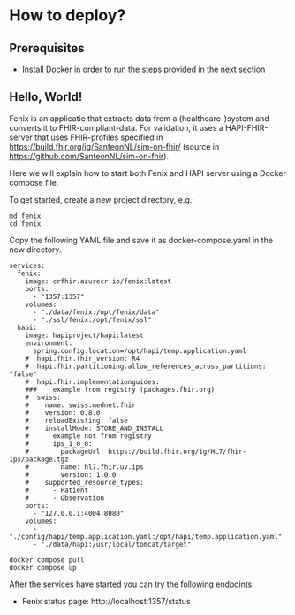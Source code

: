 # How to deploy?

## Prerequisites
- Install Docker in order to run the steps provided in the next section


## Hello, World!


Fenix is an applicatie that extracts data from a (healthcare-)system and converts it to FHIR-compliant-data. For validation, it uses a HAPI-FHIR-server that uses FHIR-profiles specified in https://build.fhir.org/ig/SanteonNL/sim-on-fhir/ (source in https://github.com/SanteonNL/sim-on-fhir). 

Here we will explain how to start both Fenix and HAPI server using a Docker compose file. 

To get started, create a new project directory, e.g.:

```
md fenix
cd fenix
```

Copy the following YAML file and save it as docker-compose.yaml in the new  directory.

```
services:
  fenix:
    image: crfhir.azurecr.io/fenix:latest
    ports:
      - "1357:1357"
    volumes:
      - "./data/fenix:/opt/fenix/data"
      - "./ssl/fenix:/opt/fenix/ssl"
  hapi:
    image: hapiproject/hapi:latest
    environment:
      spring.config.location=/opt/hapi/temp.application.yaml
    #  hapi.fhir.fhir_version: R4
    #  hapi.fhir.partitioning.allow_references_across_partitions: "false"
    #  hapi.fhir.implementationguides:
    ###    example from registry (packages.fhir.org)
    #  swiss:
    #    name: swiss.mednet.fhir
    #    version: 0.8.0
    #    reloadExisting: false
    #    installMode: STORE_AND_INSTALL
    #      example not from registry
    #      ips_1_0_0:
    #        packageUrl: https://build.fhir.org/ig/HL7/fhir-ips/package.tgz
    #        name: hl7.fhir.uv.ips
    #        version: 1.0.0
    #    supported_resource_types:
    #      - Patient
    #      - Observation
    ports:
      - "127.0.0.1:4004:8080"
    volumes:
      - "./config/hapi/temp.application.yaml:/opt/hapi/temp.application.yaml"
      - "./data/hapi:/usr/local/tomcat/target"
```

```
docker compose pull
docker compose up
```
After the services have started you can try the following endpoints:

- Fenix status page: http://localhost:1357/status


<!-- TODO: You could also start these applications as seperate containers, e.g. HAPI: docker run -p 8090:8080 -v %userprofile%/Repositories/fenix/hapi/config:/configs -e "--spring.config.location=file:///configs/temp.application.yaml" hapiproject/hapi:latest -->
